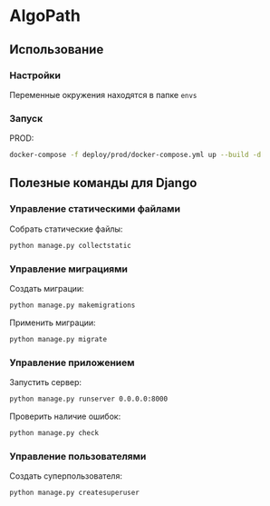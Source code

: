 # AlgoPath

## Использование

### Настройки
Переменные окружения находятся в папке `envs`

### Запуск
PROD:
```bash
docker-compose -f deploy/prod/docker-compose.yml up --build -d
````

## Полезные команды для Django

### Управление статическими файлами
Собрать статические файлы:
```bash
python manage.py collectstatic
```

### Управление миграциями
Создать миграции:
```bash
python manage.py makemigrations
```

Применить миграции:
```bash
python manage.py migrate
```

### Управление приложением
Запустить сервер:
```bash
python manage.py runserver 0.0.0.0:8000
```

Проверить наличие ошибок:
```bash
python manage.py check
```

### Управление пользователями
Создать суперпользователя:
```bash
python manage.py createsuperuser
```